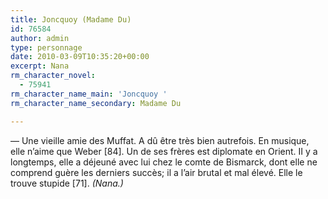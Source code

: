 ```yaml
---
title: Joncquoy (Madame Du)
id: 76584
author: admin
type: personnage
date: 2010-03-09T10:35:20+00:00
excerpt: Nana
rm_character_novel:
  - 75941
rm_character_name_main: 'Joncquoy '
rm_character_name_secondary: Madame Du

---
```

— Une vieille amie des Muffat. A dû être très bien autrefois. En musique, elle n&rsquo;aime que Weber [84]. Un de ses frères est diplomate en Orient. II y a longtemps, elle a déjeuné avec lui chez le comte de Bismarck, dont elle ne comprend guère les derniers succès; il a l&rsquo;air brutal et mal élevé. Elle le trouve stupide [71]. _(Nana.)_
